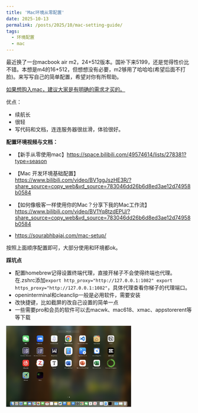 ```yaml
---
title: 'Mac环境从零配置'
date: 2025-10-13
permalink: /posts/2025/10/mac-setting-guide/
tags:
  - 环境配置
  - mac
---
```


最近换了一台macbook air m2，24+512版本。国补下来5199，还是觉得性价比不错。本想是m4的16+512，但想想没有必要，m2够用了哈哈哈(希望后面不打脸)。来写写自己的简单配置，希望对你有所帮助。

<u>如果想购入mac，建议大家是有明确的需求才买的。</u>

优点：

- 续航长
- 很轻
- 写代码和文档，连连服务器很丝滑，体验很好。

**配置环境视频与文档：**

- 【新手从零使用mac】https://space.bilibili.com/49574614/lists/278381?type=season

- 【Mac 开发环境基础配置】 https://www.bilibili.com/video/BV1ggJszHE3R/?share_source=copy_web&vd_source=783046dd26b6d8ed3ae12d74958b0584
- 【如何像极客一样使用你的Mac？分享下我的Mac工作流】 https://www.bilibili.com/video/BV1Yq8tzdEPU/?share_source=copy_web&vd_source=783046dd26b6d8ed3ae12d74958b0584
- https://sourabhbajaj.com/mac-setup/

按照上面顺序配置即可，大部分使用和环境都ok。

**踩坑点**

- 配置homebrew记得设置终端代理，直接开梯子不会使得终端也代理。在.zshrc添加`export http_proxy="http://127.0.0.1:1082"
  export https_proxy="http://127.0.0.1:1082"`，具体代理查看你梯子的代理端口。
- openinterminal和cleanclip一般是必用软件，需要安装
- 改快捷键，比如截屏的改自己设置的简单一点
- 一些需要pro和会员的软件可以去macwk、mac618、xmac、appstorerent等等下载

<img src="../images/blog1.png" alt="我下载的一些软件" style="zoom: 33%;" />
